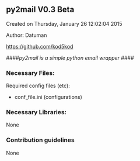 
## py2mail V0.3 Beta ##
Created on Thursday, January  26 12:02:04 2015

Author: Datuman

https://github.com/kod5kod

####*py2mail is a simple python email wrapper* ####



### Necessary Files: ###

Required config files (etc):
* conf_file.ini (configurations)

### Necessary Libraries: ###

None

### Contribution guidelines ###

None

